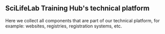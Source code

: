 ## SciLifeLab Training Hub's technical platform

Here we collect all components that are part of our technical platform, for example: websites, registries, registration systems, etc.
